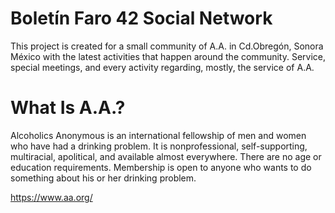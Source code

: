 # Boletín Faro 42 Social Network

This project is created for a small community of A.A. in Cd.Obregón, Sonora México with the latest activities that happen around the community. Service, special meetings, and every activity regarding, mostly, the service of A.A.


# What Is A.A.?

Alcoholics Anonymous is an international fellowship of men and women who have had a drinking problem. It is nonprofessional, self-supporting, multiracial, apolitical, and available almost everywhere. There are no age or education requirements. Membership is open to anyone who wants to do something about his or her drinking problem.

https://www.aa.org/
